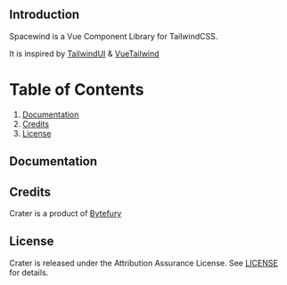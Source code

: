 ## Introduction

Spacewind is a Vue Component Library for TailwindCSS.

It is inspired by [TailwindUI](https://tailwindui.com/) & [VueTailwind](https://www.vue-tailwind.com/)

# Table of Contents

1. [Documentation](#documentation)
2. [Credits](#credits)
3. [License](#license)

## Documentation


## Credits
Crater is a product of [Bytefury](https://bytefury.com)

## License
Crater is released under the Attribution Assurance License.
See [LICENSE](LICENSE) for details.